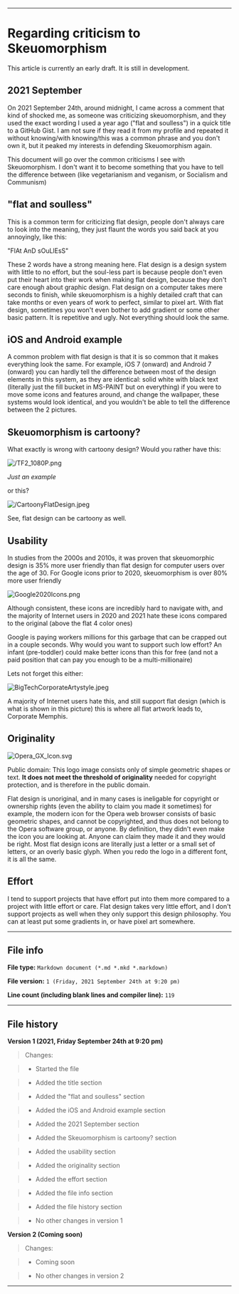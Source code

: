 
***

# Regarding criticism to Skeuomorphism

This article is currently an early draft. It is still in development.

## 2021 September

On 2021 September 24th, around midnight, I came across a comment that kind of shocked me, as someone was criticizing skeuomorphism, and they used the exact wording I used a year ago ("flat and soulless") in a quick title to a GitHub Gist. I am not sure if they read it from my profile and repeated it without knowing/with knowing/this was a common phrase and you don't own it, but it peaked my interests in defending Skeuomorphism again.

This document will go over the common criticisms I see with Skeuomorphism. I don't want it to become something that you have to tell the difference between (like vegetarianism and veganism, or Socialism and Communism)

## "flat and soulless"

This is a common term for criticizing flat design, people don't always care to look into the meaning, they just flaunt the words you said back at you annoyingly, like this:

"FlAt AnD sOuLlEsS"

These 2 words have a strong meaning here. Flat design is a design system with little to no effort, but the soul-less part is because people don't even put their heart into their work when making flat design, because they don't care enough about graphic design. Flat design on a computer takes mere seconds to finish, while skeuomorphism is a highly detailed craft that can take months or even years of work to perfect, similar to pixel art. With flat design, sometimes you won't even bother to add gradient or some other basic pattern. It is repetitive and ugly. Not everything should look the same.

## iOS and Android example

A common problem with flat design is that it is so common that it makes everything look the same. For example, iOS 7 (onward) and Android 7 (onward) you can hardly tell the difference between most of the design elements in this system, as they are identical: solid white with black text (literally just the fill bucket in MS-PAINT but on everything) if you were to move some icons and features around, and change the wallpaper, these systems would look identical, and you wouldn't be able to tell the difference between the 2 pictures.

## Skeuomorphism is cartoony?

What exactly is wrong with cartoony design? Would you rather have this:

![/TF2_1080P.png](/Graphics/Skeuomorphism/Team-Fortress-2/TF2_1080P.png)

_Just an example_

or this?

![/CartoonyFlatDesign.jpeg](/Graphics/Flat-design/Pinkfong/Baby-Shark/CartoonyFlatDesign.jpeg)

See, flat design can be cartoony as well.

## Usability

In studies from the 2000s and 2010s, it was proven that skeuomorphic design is 35% more user friendly than flat design for computer users over the age of 30. For Google icons prior to 2020, skeuomorphism is over 80% more user friendly

![Google2020Icons.png](/Graphics/Flat-design/Google/2020/Google2020Icons.png)

Although consistent, these icons are incredibly hard to navigate with, and the majority of Internet users in 2020 and 2021 hate these icons compared to the original (above the flat 4 color ones)

Google is paying workers millions for this garbage that can be crapped out in a couple seconds. Why would you want to support such low effort? An infant (pre-toddler) could make better icons than this for free (and not a paid position that can pay you enough to be a multi-millionaire)

Lets not forget this either:

![BigTechCorporateArtystyle.jpeg](/Graphics/Flat-design/Corporate-Memphis/BigTechCorporateArtystyle.jpeg)

A majority of Internet users hate this, and still support flat design (which is what is shown in this picture) this is where all flat artwork leads to, Corporate Memphis.

## Originality

![Opera_GX_Icon.svg](/Graphics/Flat-design/Opera/Opera_GX_Icon.svg)

Public domain: This logo image consists only of simple geometric shapes or text. **It does not meet the threshold of originality** needed for copyright protection, and is therefore in the public domain.

Flat design is unoriginal, and in many cases is ineligable for copyright or ownership rights (even the ability to claim you made it sometimes) for example, the modern icon for the Opera web browser consists of basic geometric shapes, and cannot be copyrighted, and thus does not belong to the Opera software group, or anyone. By definition, they didn't even make the icon you are looking at. Anyone can claim they made it and they would be right. Most flat design icons are literally just a letter or a small set of letters, or an overly basic glyph. When you redo the logo in a different font, it is all the same.

## Effort

I tend to support projects that have effort put into them more compared to a project with little effort or care. Flat design takes very little effort, and I don't support projects as well when they only support this design philosophy. You can at least put some gradients in, or have pixel art somewhere.

***

## File info

**File type:** `Markdown document (*.md *.mkd *.markdown)`

**File version:** `1 (Friday, 2021 September 24th at 9:20 pm)`

**Line count (including blank lines and compiler line):** `119`

***

## File history

**Version 1 (2021, Friday September 24th at 9:20 pm)**

> Changes:

> * Started the file

> * Added the title section

> * Added the "flat and soulless" section

> * Added the iOS and Android example section

> * Added the 2021 September section

> * Added the Skeuomorphism is cartoony? section

> * Added the usability section

> * Added the originality section

> * Added the effort section

> * Added the file info section

> * Added the file history section

> * No other changes in version 1

**Version 2 (Coming soon)**

> Changes:

> * Coming soon

> * No other changes in version 2

***
